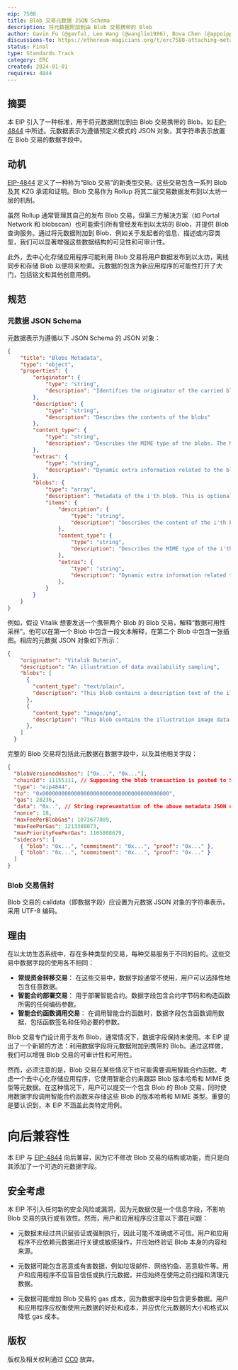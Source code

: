 ```yaml
---
eip: 7588
title: Blob 交易元数据 JSON Schema
description: 将元数据附加到由 Blob 交易携带的 Blob
author: Gavin Fu (@gavfu), Leo Wang (@wanglie1986), Bova Chen (@appoipp), Aiden X (@4ever9)
discussions-to: https://ethereum-magicians.org/t/erc7588-attaching-metadata-to-blobs-carried-by-blob-transactions/17873
status: Final
type: Standards Track
category: ERC
created: 2024-01-01
requires: 4844
---
```


## 摘要

本 EIP 引入了一种标准，用于将元数据附加到由 Blob 交易携带的 Blob，如 [EIP-4844](./eip-4844.md) 中所述。元数据表示为遵循预定义模式的 JSON 对象，其字符串表示放置在 Blob 交易的数据字段中。

## 动机

[EIP-4844](./eip-4844.md) 定义了一种称为“Blob 交易”的新类型交易。这些交易包含一系列 Blob 及其 KZG 承诺和证明。Blob 交易作为 Rollup 将其二层交易数据发布到以太坊一层的机制。

虽然 Rollup 通常管理其自己的发布 Blob 交易，但第三方解决方案（如 Portal Network 和 blobscan）也可能索引所有曾经发布到以太坊的 Blob，并提供 Blob 查询服务。通过将元数据附加到 Blob，例如关于发起者的信息、描述或内容类型，我们可以显著增强这些数据结构的可见性和可审计性。

此外，去中心化存储应用程序可能利用 Blob 交易将用户数据发布到以太坊，离线同步和存储 Blob 以便将来检索。元数据的包含为新应用程序的可能性打开了大门，包括铭文和其他创意用例。

## 规范

### 元数据 JSON Schema

元数据表示为遵循以下 JSON Schema 的 JSON 对象：

```json
{
    "title": "Blobs Metadata",
    "type": "object",
    "properties": {
        "originator": {
            "type": "string",
            "description": "Identifies the originator of the carried blobs"
        },
        "description": {
            "type": "string",
            "description": "Describes the contents of the blobs"
        },
        "content_type": {
            "type": "string",
            "description": "Describes the MIME type of the blobs. The MIME type should be defined in RFC 2046 (https://www.rfc-editor.org/rfc/rfc2046)"
        },
        "extras": {
            "type": "string",
            "description": "Dynamic extra information related to the blobs"
        },
        "blobs": {
            "type": "array",
            "description": "Metadata of the i'th blob. This is optional and overlays the upper level properties if provided",
            "items": {
                "description": {
                    "type": "string",
                    "description": "Describes the content of the i'th blob"
                },
                "content_type": {
                    "type": "string",
                    "description": "Describes the MIME type of the i'th blob. The MIME type should be defined in RFC 2046 (https://www.rfc-editor.org/rfc/rfc2046)"
                },
                "extras": {
                    "type": "string",
                    "description": "Dynamic extra information related to the i'th blob"
                },
            }
        }
    }
}
```

例如，假设 Vitalik 想要发送一个携带两个 Blob 的 Blob 交易，解释“数据可用性采样”。他可以在第一个 Blob 中包含一段文本解释，在第二个 Blob 中包含一张插图。相应的元数据 JSON 对象如下所示：

```json
{
    "originator": "Vitalik Buterin",
    "description": "An illustration of data availability sampling",
    "blobs": [
      {
        "content_type": "text/plain",
        "description": "This blob contains a description text of the illustration."
      },
      {
        "content_type": "image/png",
        "description": "This blob contains the illustration image data in base64 format. It's a RFC 2397 (https://www.rfc-editor.org/rfc/rfc2397) data URL."
      },
    ]
  }
```

完整的 Blob 交易将包括此元数据在数据字段中，以及其他相关字段：

```json
{
  "blobVersionedHashes": ["0x...", "0x..."],
  "chainId": 11155111, // Supposing the blob transaction is posted to Sepolia
  "type": "eip4844",
  "to": "0x0000000000000000000000000000000000000000",
  "gas": 28236,
  "data": "0x..", // String representation of the above metadata JSON object
  "nonce": 18,
  "maxFeePerBlobGas": 1073677089,
  "maxFeePerGas": 1213388073,
  "maxPriorityFeePerGas": 1165808679,
  "sidecars": [
    { "blob": "0x...", "commitment": "0x...", "proof": "0x..." },
    { "blob": "0x...", "commitment": "0x...", "proof": "0x..." }
  ]
}
```

### Blob 交易信封

Blob 交易的 calldata（即数据字段）应设置为元数据 JSON 对象的字符串表示，采用 UTF-8 编码。

## 理由

在以太坊生态系统中，存在多种类型的交易，每种交易服务于不同的目的。这些交易中数据字段的使用各不相同：

- **常规资金转移交易**：
在这些交易中，数据字段通常不使用，用户可以选择性地包含任意数据。
- **智能合约部署交易**：
用于部署智能合约。数据字段包含合约字节码和构造函数所需的任何编码参数。
- **智能合约函数调用交易**：
在调用智能合约函数时，数据字段包含函数调用数据，包括函数签名和任何必要的参数。

Blob 交易专门设计用于发布 Blob，通常情况下，数据字段保持未使用。本 EIP 提出了一个新颖的方法：利用数据字段将元数据附加到携带的 Blob。通过这样做，我们可以增强 Blob 交易的可审计性和可用性。

然而，必须注意的是，Blob 交易在某些情况下也可能需要调用智能合约函数。考虑一个去中心化存储应用程序，它使用智能合约来跟踪 Blob 版本哈希和 MIME 类型等元数据。在这种情况下，用户可以提交一个包含 Blob 的 Blob 交易，同时使用数据字段调用智能合约函数来存储这些 Blob 的版本哈希和 MIME 类型。重要的是要认识到，本 EIP 不涵盖此类特定用例。

# 向后兼容性

本 EIP 与 [EIP-4844](./eip-4844.md) 向后兼容，因为它不修改 Blob 交易的结构或功能，而只是向其添加了一个可选的元数据字段。

## 安全考虑

本 EIP 不引入任何新的安全风险或漏洞，因为元数据仅是一个信息字段，不影响 Blob 交易的执行或有效性。然而，用户和应用程序应注意以下潜在问题：

- 元数据未经过共识层验证或强制执行，因此可能不准确或不可信。用户和应用程序不应依赖元数据进行关键或敏感操作，并应始终验证 Blob 本身的内容和来源。

- 元数据可能包含恶意或有害数据，例如垃圾邮件、网络钓鱼、恶意软件等。用户和应用程序不应盲目信任或执行元数据，并应始终在使用之前扫描和清理元数据。

- 元数据可能增加 Blob 交易的 gas 成本，因为数据字段中包含更多数据。用户和应用程序应权衡使用元数据的好处和成本，并应优化元数据的大小和格式以降低 gas 成本。

## 版权

版权及相关权利通过 [CC0](../LICENSE.md) 放弃。